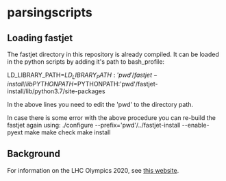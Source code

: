# parsingscripts

## Loading fastjet 

The fastjet directory in this repository is already compiled. It can be loaded in the python scripts by adding it's path to bash_profile:

LD_LIBRARY_PATH=$LD_LIBRARY_PATH:'pwd'/fastjet-install/lib
PYTHONPATH=$PYTHONPATH:'pwd'/fastjet-install/lib/python3.7/site-packages

In the above lines you need to edit the 'pwd' to the directory path.

In case there is some error with the above procedure you can re-build the fastjet again using:
./configure --prefix='pwd'/../fastjet-install --enable-pyext
make
make check
make install


## Background

For information on the LHC Olympics 2020, see [this website](https://indico.cern.ch/event/809820/page/16782-lhcolympics2020).


